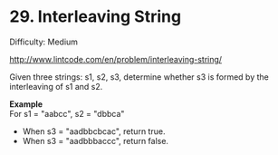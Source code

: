# 29. Interleaving String

Difficulty: Medium

http://www.lintcode.com/en/problem/interleaving-string/

Given three strings: s1, s2, s3, determine whether s3 is formed by the interleaving of s1 and s2.

**Example**  
For s1 = "aabcc", s2 = "dbbca"

* When s3 = "aadbbcbcac", return true.
* When s3 = "aadbbbaccc", return false.
